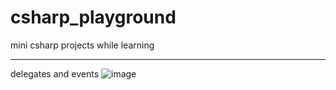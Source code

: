 # csharp_playground
mini csharp projects while learning

----
delegates and events
![image](https://github.com/user-attachments/assets/20293b7a-7f5c-4d72-b0b4-9ec18eb57263)
